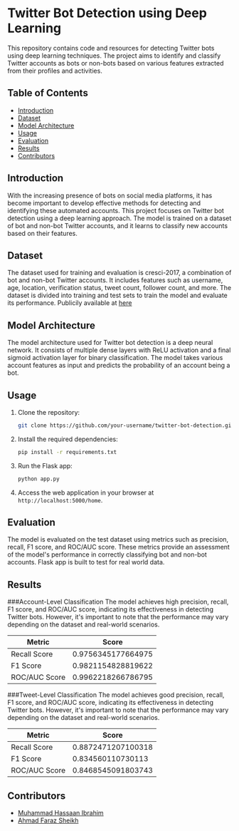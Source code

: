 # Twitter Bot Detection using Deep Learning

This repository contains code and resources for detecting Twitter bots using deep learning techniques. The project aims to identify and classify Twitter accounts as bots or non-bots based on various features extracted from their profiles and activities.

## Table of Contents

- [Introduction](#introduction)
- [Dataset](#dataset)
- [Model Architecture](#model-architecture)
- [Usage](#usage)
- [Evaluation](#evaluation)
- [Results](#results)
- [Contributors](#contributors)

## Introduction

With the increasing presence of bots on social media platforms, it has become important to develop effective methods for detecting and identifying these automated accounts. This project focuses on Twitter bot detection using a deep learning approach. The model is trained on a dataset of bot and non-bot Twitter accounts, and it learns to classify new accounts based on their features.

## Dataset

The dataset used for training and evaluation is cresci-2017, a combination of bot and non-bot Twitter accounts. It includes features such as username, age, location, verification status, tweet count, follower count, and more. The dataset is divided into training and test sets to train the model and evaluate its performance. Publicily available at [here](https://botometer.osome.iu.edu/bot-repository/datasets.html)

## Model Architecture

The model architecture used for Twitter bot detection is a deep neural network. It consists of multiple dense layers with ReLU activation and a final sigmoid activation layer for binary classification. The model takes various account features as input and predicts the probability of an account being a bot.

## Usage

1. Clone the repository:

   ```bash
   git clone https://github.com/your-username/twitter-bot-detection.git
   ```

2. Install the required dependencies:

   ```bash
   pip install -r requirements.txt
   ```

3. Run the Flask app:

   ```bash
   python app.py
   ```

4. Access the web application in your browser at `http://localhost:5000/home`.

## Evaluation

The model is evaluated on the test dataset using metrics such as precision, recall, F1 score, and ROC/AUC score. These metrics provide an assessment of the model's performance in correctly classifying bot and non-bot accounts. Flask app is built to test for real world data.


## Results
###Account-Level Classification
The model achieves high precision, recall, F1 score, and ROC/AUC score, indicating its effectiveness in detecting Twitter bots. However, it's important to note that the performance may vary depending on the dataset and real-world scenarios.

| Metric         | Score                |
|----------------|----------------------|
| Recall Score   | 0.9756345177664975   |
| F1 Score       | 0.9821154828819622   |
| ROC/AUC Score  | 0.9962218266786795   |

###Tweet-Level Classification
The model achieves good precision, recall, F1 score, and ROC/AUC score, indicating its effectiveness in detecting Twitter bots. However, it's important to note that the performance may vary depending on the dataset and real-world scenarios.

| Metric         | Score                |
|----------------|----------------------|
| Recall Score   | 0.8872471207100318   |
| F1 Score       | 0.834560110730113    |
| ROC/AUC Score  | 0.8468545091803743   |

## Contributors

- [Muhammad Hassaan Ibrahim](https://github.com/hass44)
- [Ahmad Faraz Sheikh](https://www.linkedin.com/in/ahmad-faraz-sheikh)
